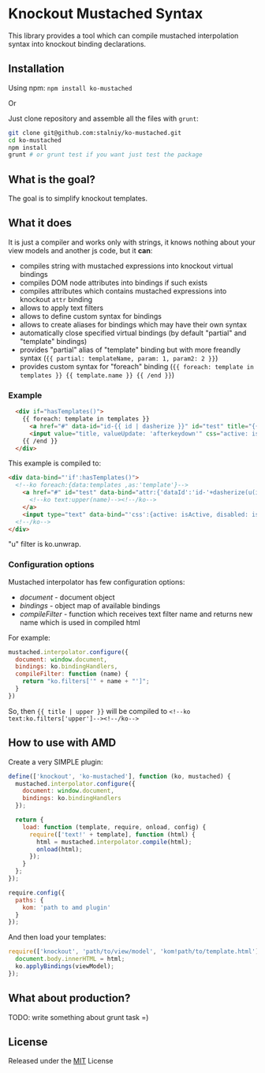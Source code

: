 Knockout Mustached Syntax
=============================

This library provides a tool which can compile mustached interpolation syntax into knockout binding declarations.

## Installation
Using npm: `npm install ko-mustached`

Or

Just clone repository and assemble all the files with `grunt`:
```sh
git clone git@github.com:stalniy/ko-mustached.git
cd ko-mustached
npm install
grunt # or grunt test if you want just test the package
```

## What is the goal?

The goal is to simplify knockout templates.

## What it does

It is just a compiler and works only with strings, it knows nothing about your view models and another js code, but it **can**:
* compiles string with mustached expressions into knockout virtual bindings
* compiles DOM node attributes into bindings if such exists
* compiles attributes which contains mustached expressions into knockout `attr` binding
* allows to apply text filters
* allows to define custom syntax for bindings
* allows to create aliases for bindings which may have their own syntax
* automatically close specified virtual bindings (by default "partial" and "template" bindings)
* provides "partial" alias of "template" binding but with more freandly syntax (`{{ partial: templateName, param: 1, param2: 2 }}`)
* provides custom syntax for "foreach" binding (`{{ foreach: template in templates }} {{ template.name }} {{ /end }}`)

### Example
```html
  <div if="hasTemplates()">
    {{ foreach: template in templates }}
      <a href="#" data-id="id-{{ id | dasherize }}" id="test" title="{{ title | upper }}">{{ name | upper }}</a>
      <input value="title, valueUpdate: 'afterkeydown'" css="active: isActive, disabled: isLocked" />
    {{ /end }}
  </div>
```
This example is compiled to:
```html
<div data-bind="'if':hasTemplates()">
  <!--ko foreach:{data:templates ,as:'template'}-->
    <a href="#" id="test" data-bind="attr:{'dataId':'id-'+dasherize(u(id)),'title':upper(u(title))}">
      <!--ko text:upper(name)--><!--/ko-->
    </a>
    <input type="text" data-bind="'css':{active: isActive, disabled: isLocked}, 'value':title, valueUpdate: 'afterkeydown'" />
  <!--/ko-->
</div>
```
"u" filter is ko.unwrap.

### Configuration options
Mustached interpolator has few configuration options:
* *document* - document object
* *bindings* - object map of available bindings
* *compileFilter* - function which receives text filter name and returns new name which is used in compiled html

For example:
```js
mustached.interpolator.configure({
  document: window.document,
  bindings: ko.bindingHandlers,
  compileFilter: function (name) {
    return "ko.filters['" + name + "']";
  }
})
```
So, then `{{ title | upper }}` will be compiled to `<!--ko text:ko.filters['upper']--><!--/ko-->`

## How to use with AMD

Create a very SIMPLE plugin:
```js
define(['knockout', 'ko-mustached'], function (ko, mustached) {
  mustached.interpolator.configure({
    document: window.document,
    bindings: ko.bindingHandlers
  });

  return {
    load: function (template, require, onload, config) {
      require(['text!' + template], function (html) {
        html = mustached.interpolator.compile(html);
        onload(html);
      });
    }
  };
});

require.config({
  paths: {
    kom: 'path to amd plugin'
  }
});
```
And then load your templates:
```js
require(['knockout', 'path/to/view/model', 'kom!path/to/template.html'], function (ko, viewModel, html) {
  document.body.innerHTML = html;
  ko.applyBindings(viewModel);
});
```

## What about production?
TODO: write something about grunt task =)

## License

Released under the [MIT](http://www.opensource.org/licenses/MIT) License